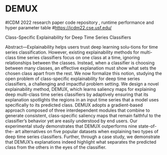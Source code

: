 # DEMUX
#ICDM 2022 research paper code repository , runtime performance and hyper parameter table
#https://icdm22.cse.usf.edu/

Class-Specific Explainability for Deep Time Series Classifiers

Abstract—Explainability helps users trust deep learning solu-tions for time series classification. However, existing explainability methods for multi-class time series classifiers focus on one class
at a time, ignoring relationships between the classes. Instead, when a classifier is choosing between many classes, an effective explanation must show what sets the chosen class apart from the
rest. We now formalize this notion, studying the open problem of class-specific explainability for deep time series classifiers, a challenging and impactful problem setting. We design a novel
explainability method, DEMUX, which learns saliency maps for explaining deep multi-class time series classifiers by adaptively ensuring that its explanation spotlights the regions in an input
time series that a model uses specifically to its predicted class. DEMUX adopts a gradient-based approach composed of three interdependent modules that combine to generate consistent,
class-specific saliency maps that remain faithful to the classifier’s behavior yet are easily understood by end users. Our experimental study demonstrates that DEMUX outperforms nine state-of-the-
art alternatives on five popular datasets when explaining two types of deep time series classifiers. Further, through a case study, we demonstrate that DEMUX’s explanations indeed highlight
what separates the predicted class from the others in the eyes of the classifier.
